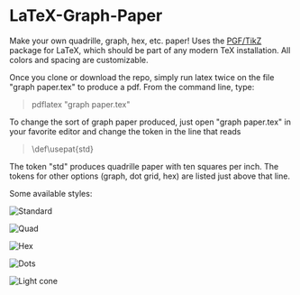 # LaTeX-Graph-Paper
Make your own quadrille, graph, hex, etc. paper! Uses the [PGF/TikZ](https://en.wikipedia.org/wiki/PGF/TikZ) package for LaTeX, which should be part of any modern TeX installation. All colors and spacing are customizable.

Once you clone or download the repo, simply run latex twice on the file "graph paper.tex" to produce a pdf. From the command line, type:
> pdflatex "graph paper.tex"

To change the sort of graph paper produced, just open "graph paper.tex" in your favorite editor and change the token in the line that reads
> \def\usepat{std}

The token "std" produces quadrille paper with ten squares per inch. The tokens for other options (graph, dot grid, hex) are listed just above that line.

Some available styles:

![Standard](/../screenshots/std.jpg "Standard")

![Quad](/../screenshots/quad.jpg "Quadrille")

![Hex](/../screenshots/hex.jpg "Hex")

![Dots](/../screenshots/dot.jpg "Dots")

![Light cone](/../screenshots/lightcone.jpg "Light cone")
